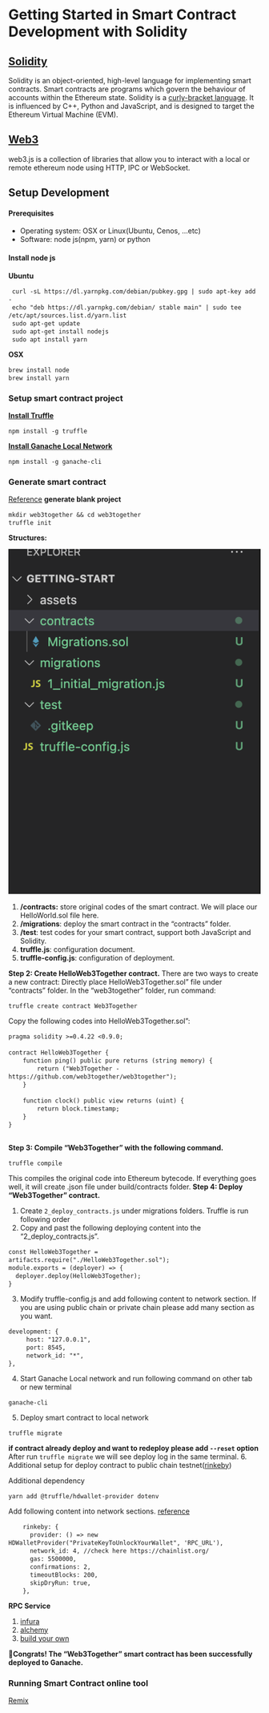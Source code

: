 # Getting Started in Smart Contract Development with Solidity
## [Solidity](https://docs.soliditylang.org/)
Solidity is an object-oriented, high-level language for implementing smart contracts. Smart contracts are programs which govern the behaviour of accounts within the Ethereum state.
Solidity is a [curly-bracket language](https://en.wikipedia.org/wiki/List_of_programming_languages_by_type#Curly-bracket_languages). It is influenced by C++, Python and JavaScript, and is designed to target the Ethereum Virtual Machine (EVM).

## [Web3](https://web3js.readthedocs.io/en/v1.2.11/index.html)
web3.js is a collection of libraries that allow you to interact with a local or remote ethereum node using HTTP, IPC or WebSocket.
## Setup Development
#### Prerequisites
* Operating system: OSX or Linux(Ubuntu, Cenos, ...etc)
* Software: node js(npm, yarn) or python
#### Install node js
__Ubuntu__
```
 curl -sL https://dl.yarnpkg.com/debian/pubkey.gpg | sudo apt-key add -
 echo "deb https://dl.yarnpkg.com/debian/ stable main" | sudo tee /etc/apt/sources.list.d/yarn.list
 sudo apt-get update
 sudo apt-get install nodejs
 sudo apt install yarn
```
__OSX__
```
brew install node
brew install yarn
```

### Setup smart contract project
__[Install Truffle](https://trufflesuite.com/docs/truffle/getting-started/compiling-contracts.html)__
```
npm install -g truffle
```
__[Install Ganache Local Network](https://github.com/trufflesuite/ganache)__
```
npm install -g ganache-cli
```
### Generate smart contract
[Reference](https://medium.com/haloblock/deploy-your-own-smart-contract-with-truffle-and-ganache-cli-beginner-tutorial-c46bce0bd01e)
__generate blank project__
```
mkdir web3together && cd web3together
truffle init
```
__Structures:__

![structure](./assets/structure.png)

1. __/contracts:__ store original codes of the smart contract. We will place our HelloWorld.sol file here.
2. __/migrations__: deploy the smart contract in the “contracts” folder.
3. __/test__: test codes for your smart contract, support both JavaScript and Solidity.
4. __truffle.js__: configuration document.
5. __truffle-config.js__: configuration of deployment.

__Step 2: Create HelloWeb3Together contract.__
There are two ways to create a new contract:
Directly place HelloWeb3Together.sol” file under “contracts” folder.
In the “web3together” folder, run command:
```
truffle create contract Web3Together
```
Copy the following codes into HelloWeb3Together.sol”:
```
pragma solidity >=0.4.22 <0.9.0;

contract HelloWeb3Together {
    function ping() public pure returns (string memory) {
        return ("Web3Together - https://github.com/web3together/web3together");
    }

    function clock() public view returns (uint) {
        return block.timestamp;
    }
}


```

__Step 3: Compile “Web3Together” with the following command.__
```
truffle compile
```
This compiles the original code into Ethereum bytecode. If everything goes well, it will create .json file under build/contracts folder.
__Step 4: Deploy “Web3Together” contract.__
1. Create `2_deploy_contracts.js` under migrations folders. Truffle is run following order
2. Copy and past the following deploying content into the “2_deploy_contracts.js”.
```
const HelloWeb3Together = artifacts.require("./HelloWeb3Together.sol");
module.exports = (deployer) => {
  deployer.deploy(HelloWeb3Together);
}

```
3. Modify truffle-config.js and add following content to network section. If you are using public chain or private chain please add many section as you want.
```
development: {
     host: "127.0.0.1",
     port: 8545,
     network_id: "*",
},
```
4. Start Ganache Local network and run following command on other tab or new terminal
```
ganache-cli
```
5. Deploy smart contract to local network
```
truffle migrate
```
__if contract already deploy and want to redeploy please add `--reset` option__
After run `truffle migrate` we will see deploy log in the same terminal.
6. Additional setup for deploy contract to public chain testnet([rinkeby](https://rinkeby.etherscan.io/))

Additional dependency
```
yarn add @truffle/hdwallet-provider dotenv
```
Add following content into network sections.
[reference](https://www.geeksforgeeks.org/deploying-smart-contract-on-test-main-network-using-truffle/)
```
    rinkeby: {
      provider: () => new HDWalletProvider("PrivateKeyToUnlockYourWallet", 'RPC_URL'),
      network_id: 4, //check here https://chainlist.org/
      gas: 5500000,
      confirmations: 2,
      timeoutBlocks: 200,
      skipDryRun: true,
    },
```

__RPC Service__
1. [infura](https://infura.io/)
2. [alchemy](http://alchemy.com)
3. [build your own](https://geth.ethereum.org/docs/rpc/server)

__🎉Congrats! The “Web3Together” smart contract has been successfully deployed to Ganache.__

### Running Smart Contract online tool
[Remix](https://remix.ethereum.org/)